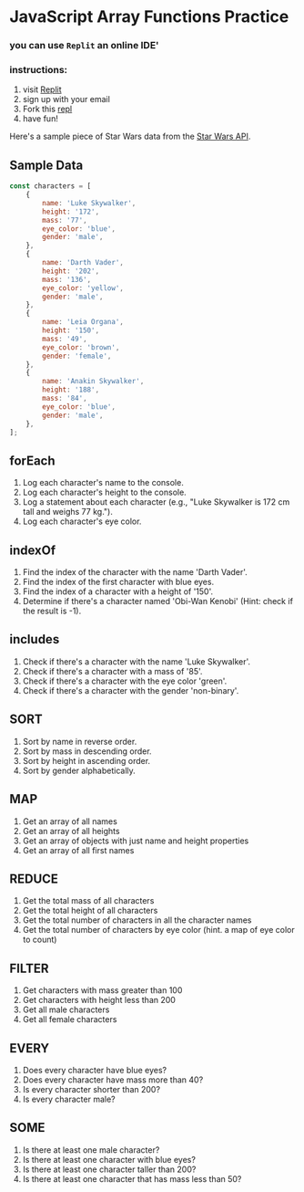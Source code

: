 # JavaScript Array Functions Practice

### you can use `Replit` an online IDE' 
### instructions: 
1. visit [Replit](https://replit.com/login?source=home&goto=%2F%7E&code=4131df8735dfb18d74bec4e3ec48d7e22d21b8d334b6f6056fb230b05f0de52a)
2. sign up with your email
3. Fork this [repl](https://replit.com/@adamMarey/Array-methods-practice-1?v=1)
4. have fun! 

Here's a sample piece of Star Wars data from the [Star Wars API](https://swapi.dev/).

## Sample Data
```javascript
const characters = [
    {
        name: 'Luke Skywalker',
        height: '172',
        mass: '77',
        eye_color: 'blue',
        gender: 'male',
    },
    {
        name: 'Darth Vader',
        height: '202',
        mass: '136',
        eye_color: 'yellow',
        gender: 'male',
    },
    {
        name: 'Leia Organa',
        height: '150',
        mass: '49',
        eye_color: 'brown',
        gender: 'female',
    },
    {
        name: 'Anakin Skywalker',
        height: '188',
        mass: '84',
        eye_color: 'blue',
        gender: 'male',
    },
];
```

## forEach

1. Log each character's name to the console.
2. Log each character's height to the console.
3. Log a statement about each character (e.g., "Luke Skywalker is 172 cm tall and weighs 77 kg.").
4. Log each character's eye color.

## indexOf

1. Find the index of the character with the name 'Darth Vader'.
2. Find the index of the first character with blue eyes.
3. Find the index of a character with a height of '150'.
4. Determine if there's a character named 'Obi-Wan Kenobi' (Hint: check if the result is -1).

## includes

1. Check if there's a character with the name 'Luke Skywalker'.
2. Check if there's a character with a mass of '85'.
3. Check if there's a character with the eye color 'green'.
4. Check if there's a character with the gender 'non-binary'.

## SORT

1. Sort by name in reverse order.
2. Sort by mass in descending order.
3. Sort by height in ascending order.
4. Sort by gender alphabetically.

## MAP

1. Get an array of all names
2. Get an array of all heights
3. Get an array of objects with just name and height properties
4. Get an array of all first names

## REDUCE

1. Get the total mass of all characters
2. Get the total height of all characters
3. Get the total number of characters in all the character names
4. Get the total number of characters by eye color (hint. a map of eye color to count)

## FILTER

1. Get characters with mass greater than 100
2. Get characters with height less than 200
3. Get all male characters
4. Get all female characters

## EVERY

1. Does every character have blue eyes?
2. Does every character have mass more than 40?
3. Is every character shorter than 200?
4. Is every character male?

## SOME

1. Is there at least one male character?
2. Is there at least one character with blue eyes?
3. Is there at least one character taller than 200?
4. Is there at least one character that has mass less than 50?


